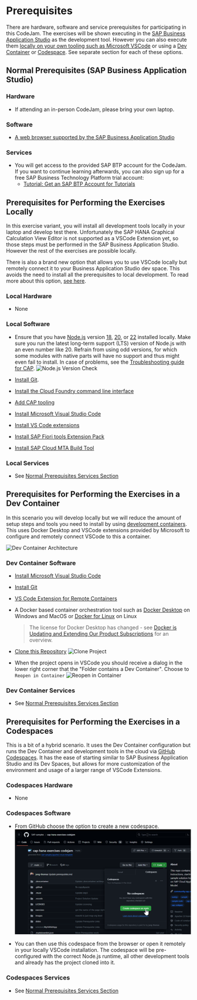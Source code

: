 # Prerequisites

There are hardware, software and service prerequisites for participating in this CodeJam. The exercises will be shown executing in the [SAP Business Application Studio](https://community.sap.com/topics/business-application-studio) as the development tool. However you can also execute them [locally on your own tooling such as Microsoft VSCode](#prerequisites-for-performing-the-exercises-locally) or using a [Dev Container](#prerequisites-for-performing-the-exercises-in-a-dev-container) or [Codespace](#prerequisites-for-performing-the-exercises-in-a-codespaces). See separate section for each of these options.

## Normal Prerequisites (SAP Business Application Studio)

### Hardware

* If attending an in-person CodeJam, please bring your own laptop.

### Software

* [A web browser supported by the SAP Business Application Studio](https://help.sap.com/docs/SAP%20Business%20Application%20Studio/9d1db9835307451daa8c930fbd9ab264/8f46c6e6f86641cc900871c903761fd4.html#availability)

### Services

* You will get access to the provided SAP BTP account for the CodeJam. If you want to continue learning afterwards, you can also sign up for a free SAP Business Technology Platform trial account:
  * [Tutorial: Get an SAP BTP Account for Tutorials](https://developers.sap.com/tutorials/btp-cockpit-setup.html)

## Prerequisites for Performing the Exercises Locally

In this exercise variant, you will install all development tools locally in your laptop and develop test there. Unfortunately the SAP HANA Graphical Calculation View Editor is not supported as a VSCode Extension yet, so those steps must be performed in the SAP Business Application Studio. However the rest of the exercises are possible locally.

There is also a brand new option that allows you to use VSCode locally but remotely connect it to your Business Application Studio dev space. This avoids the need to install all the prerequisites to local development. To read more about this option, [see here](https://blogs.sap.com/2023/05/09/product-updates-for-sap-business-application-studio-2304/?source=social-Global-YOUTUBE-MarketingCampaign-Developers-Business_Technology_Platform_Umbrella-spr-9927419192-account_name&campaigncode=CRM-XB23-MKT-DGEALL&sprinklrid=9927419192).

### Local Hardware

* None

### Local Software

* Ensure that you have [Node.js](https://nodejs.org/en/download/) version [18](https://nodejs.org/dist/latest-v18.x/), [20](https://nodejs.org/dist/latest-v20.x/), or [22](https://nodejs.org/dist/latest-v22.x/) installed locally. Make sure you run the latest long-term support (LTS) version of Node.js with an even number like 20. Refrain from using odd versions, for which some modules with native parts will have no support and thus might even fail to install. In case of problems, see the [Troubleshooting guide for CAP](https://cap.cloud.sap/docs/get-started/troubleshooting#npm-installation).
  ![Node.js Version Check](images/prereq/node_v_check.png)

* [Install Git](https://git-scm.com/book/en/v2/Getting-Started-Installing-Git).

* [Install the Cloud Foundry command line interface](https://docs.cloudfoundry.org/cf-cli/install-go-cli.html)
  
* [Add CAP tooling](https://developers.sap.com/tutorials/cp-apm-nodejs-create-service.html#f1f8e95a-3c77-462b-80fc-0579d49e4afe)

* [Install Microsoft Visual Studio Code](https://code.visualstudio.com/)

* [Install VS Code extensions](https://developers.sap.com/tutorials/cp-apm-nodejs-create-service.html#77505c79-8374-4afb-99a6-9530fb52f968)

* [Install SAP Fiori tools Extension Pack](https://marketplace.visualstudio.com/items?itemName=SAPSE.sap-ux-fiori-tools-extension-pack)

* [Install SAP Cloud MTA Build Tool](https://sap.github.io/cloud-mta-build-tool/download/)  

### Local Services

* See [Normal Prerequisites Services Section](#services)

## Prerequisites for Performing the Exercises in a Dev Container

In this scenario you will develop locally but we will reduce the amount of setup steps and tools you need to install by using [development containers](https://code.visualstudio.com/docs/remote/containers). This uses Docker Desktop and VSCode extensions provided by Microsoft to configure and remotely connect VSCode to this a container.

![Dev Container Architecture](https://code.visualstudio.com/assets/docs/devcontainers/containers/architecture-containers.png)

### Dev Container Software

* [Install Microsoft Visual Studio Code](https://developers.sap.com/tutorials/btp-app-prepare-dev-environment-cap.html#2dab2b4d-c9c7-40fa-a113-b6c0f02cddad)

* [Install Git](https://developers.sap.com/tutorials/btp-app-prepare-dev-environment-cap.html#21385226-8ed8-48c4-bc9e-97c38562ce93)

* [VS Code Extension for Remote Containers](https://marketplace.visualstudio.com/items?itemName=ms-vscode-remote.remote-containers)
  
* A Docker based container orchestration tool such as [Docker Desktop](https://www.docker.com/products/docker-desktop/) on Windows and MacOS or [Docker for Linux](https://docs.docker.com/engine/install/) on Linux
  > The license for Docker Desktop has changed - see [Docker is Updating and Extending Our Product Subscriptions](https://www.docker.com/blog/updating-product-subscriptions/) for an overview.
  
* [Clone this Repository](https://github.com/SAP-samples/cap-hana-exercises-codejam)
  ![Clone Project](images/prereq/clone_project.png)

* When the project opens in VSCode you should receive a dialog in the lower right corner that the "Folder contains a Dev Container".  Choose to `Reopen in Container`
  ![Reopen in Container](images/prereq/reopen_remote_container.png)

### Dev Container Services

* See [Normal Prerequisites Services Section](#services)

## Prerequisites for Performing the Exercises in a Codespaces

This is a bit of a hybrid scenario.  It uses the Dev Container configuration but runs the Dev Container and development tools in the cloud via [GitHub Codespaces](https://github.com/features/codespaces). It has the ease of starting similar to SAP Business Application Studio and its Dev Spaces, but allows for more customization of the environment and usage of a larger range of VSCode Extensions.

### Codespaces Hardware

* None

### Codespaces Software

* From GitHub choose the option to create a new codespace.
  ![Create Codespace](images/prereq/codespace.png)
  
* You can then use this codespace from the browser or open it remotely in your locally VSCode installation. The codespace will be pre-configured with the correct Node.js runtime, all other development tools and already has the project cloned into it.

### Codespaces Services

* See [Normal Prerequisites Services Section](#services)
